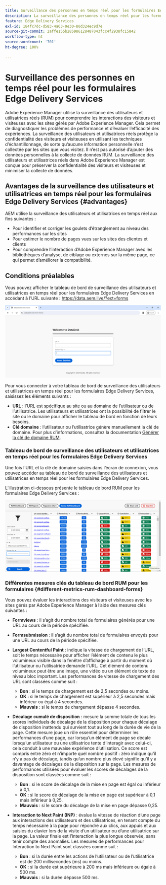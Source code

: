 ```yaml
---
title: Surveillance des personnes en temps réel pour les formulaires Edge Delivery Services
description: La surveillance des personnes en temps réel pour les formulaires Edge Delivery Services implique le suivi et l’analyse continus des interactions des personnes avec les formulaires.
feature: Edge Delivery Services
exl-id: 184fc7dc-d583-4a63-9e30-80d324ec9d7e
source-git-commit: 2affe155b285986128487043fcc4f2938fc15842
workflow-type: ht
source-wordcount: '701'
ht-degree: 100%

---
```



# Surveillance des personnes en temps réel pour les formulaires Edge Delivery Services

Adobe Experience Manager utilise la surveillance des utilisateurs et utilisatrices réels (RUM) pour comprendre les interactions des visiteurs et visiteuses avec les sites gérés par Adobe Experience Manager. Cela permet de diagnostiquer les problèmes de performance et d’évaluer l’efficacité des expériences. La surveillance des utilisateurs et utilisatrices réels protège la confidentialité des visiteurs et visiteuses en utilisant les techniques d’échantillonnage, de sorte qu’aucune information personnelle n’est collectée par les sites que vous visitez. Il n’est pas autorisé d’ajouter des données personnelles à la collecte de données RUM. La surveillance des utilisateurs et utilisatrices réels dans Adobe Experience Manager est conçue pour préserver la confidentialité des visiteurs et visiteuses et minimiser la collecte de données.

## Avantages de la surveillance des utilisateurs et utilisatrices en temps réel pour les formulaires Edge Delivery Services {#advantages}

AEM utilise la surveillance des utilisateurs et utilisatrices en temps réel aux fins suivantes :

* Pour identifier et corriger les goulets d’étranglement au niveau des performances sur les sites
* Pour estimer le nombre de pages vues sur les sites des clientes et clients
* Pour comprendre l’interaction d’Adobe Experience Manager avec les bibliothèques d’analyse, de ciblage ou externes sur la même page, ce qui permet d’améliorer la compatibilité.

## Conditions préalables

Vous pouvez afficher le tableau de bord de surveillance des utilisateurs et utilisatrices en temps réel pour les formulaires Edge Delivery Services en accédant à l’URL suivante : https://data.aem.live/?ext=forms

![Écran de connexion RUM pour les formulaires Edge Delivery Services](/help/edge/assets/rum-login-screen.png)

Pour vous connecter à votre tableau de bord de surveillance des utilisateurs et utilisatrices en temps réel pour les formulaires Edge Delivery Services, saisissez les éléments suivants :
* **URL** : l’URL est spécifique au site ou au domaine de l’utilisateur ou de l’utilisatrice. Les utilisateurs et utilisatrices ont la possibilité de filtrer le site ou le domaine pour afficher le tableau de bord en fonction de leurs besoins.
* **Clé domaine** : l’utilisateur ou l’utilisatrice génère manuellement la clé de domaine. Pour plus d’informations, consultez la documentation [Générer la clé de domaine RUM](https://aemcs-workspace.adobe.com/rum/generate-domain-key).

### Tableau de bord de surveillance des utilisateurs et utilisatrices en temps réel pour les formulaires Edge Delivery Services

Une fois l’URL et la clé de domaine saisies dans l’écran de connexion, vous pouvez accéder au tableau de bord de surveillance des utilisateurs et utilisatrices en temps réel pour les formulaires Edge Delivery Services.

L’illustration ci-dessous présente le tableau de bord RUM pour les formulaires Edge Delivery Services :

![Tableau de bord de formulaires RUM](/help/edge/assets/rum-forms-dashboard.png)

### Différentes mesures clés du tableau de bord RUM pour les formulaires {#different-metrics-rum-dashboard-forms}

Vous pouvez évaluer les interactions des visiteurs et visiteuses avec les sites gérés par Adobe Experience Manager à l’aide des mesures clés suivantes :

* **Formviews** : il s’agit du nombre total de formulaires générés pour une URL au cours de la période spécifiée.
* **Formsubmission** : il s’agit du nombre total de formulaires envoyés pour une URL au cours de la période spécifiée.
* **Largest Contentful Paint** : indique la vitesse de chargement de l’URL, soit le temps nécessaire pour afficher l’élément de contenu le plus volumineux visible dans la fenêtre d’affichage à partir du moment où l’utilisateur ou l’utilisatrice demande l’URL. Cet élément de contenu volumineux peut être une image, une vidéo ou un élément de texte de niveau bloc important. Les performances de vitesse de chargement des URL sont classées comme suit :
   * **Bon** : si le temps de chargement est de 2,5 secondes ou moins.
   * **OK** : si le temps de chargement est supérieur à 2,5 secondes mais inférieur ou égal à 4 secondes.
   * **Mauvais** : si le temps de chargement dépasse 4 secondes.

* **Décalage cumulé de disposition** : mesure la somme totale de tous les scores individuels de décalage de la disposition pour chaque décalage de disposition inattendu qui survient tout au long de la durée de vie de la page. Cette mesure joue un rôle essentiel pour déterminer les performances d’une page, car lorsqu’un élément de page se décale lorsqu’un utilisateur ou une utilisatrice tente d’interagir avec celui-ci, cela conduit à une mauvaise expérience d’utilisation. Ce score est compris entre zéro et n’importe quel nombre positif : zéro indique qu’il n’y a pas de décalage, tandis qu’un nombre plus élevé signifie qu’il y a davantage de décalages de la disposition sur la page. Les mesures de performances utilisées pour évaluer les scores de décalages de la disposition sont classées comme suit :

   * **Bon** : si le score de décalage de la mise en page est égal ou inférieur à 0,1.
   * **OK** : si le score de décalage de la mise en page est supérieur à 0,1 mais inférieur à 0,25.
   * **Mauvais** : si le score du décalage de la mise en page dépasse 0,25.

* **Interaction to Next Paint (INP)** : évalue la vitesse de réaction d’une page aux interactions des utilisateurs et des utilisatrices, en tenant compte du temps nécessaire à la page pour répondre aux clics, aux appuis et aux saisies du clavier lors de la visite d’un utilisateur ou d’une utilisatrice sur la page. La valeur finale est l’interaction la plus longue observée, sans tenir compte des anomalies. Les mesures de performances pour Interaction to Next Paint sont classées comme suit :
   * **Bon** : si la durée entre les actions de l’utilisateur ou de l’utilisatrice est de 200 millisecondes (ms) ou moins.
   * **OK** : si la durée est supérieure à 200 ms mais inférieure ou égale à 500 ms.
   * **Mauvais** : si la durée dépasse 500 ms.
